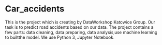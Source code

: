 # Car_accidents
This is the project which is creating by DataWorkshop Katowice Group. Our task is to predict road accidents based on our data. 
The project contains a few parts: data cleaning, data preparing, data analysis,use machine learning to builtthe model.
We use Python 3, Jupyter Notebook.
